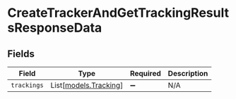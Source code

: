 # CreateTrackerAndGetTrackingResultsResponseData


## Fields

| Field                                          | Type                                           | Required                                       | Description                                    |
| ---------------------------------------------- | ---------------------------------------------- | ---------------------------------------------- | ---------------------------------------------- |
| `trackings`                                    | List[[models.Tracking](../models/tracking.md)] | :heavy_minus_sign:                             | N/A                                            |
